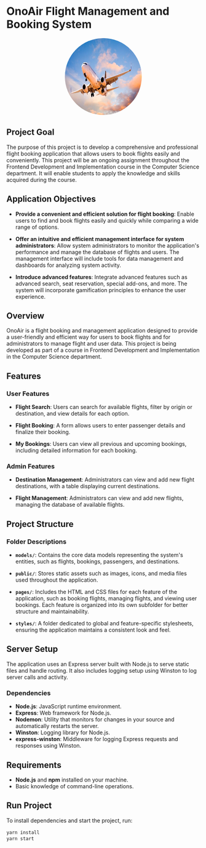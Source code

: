 # OnoAir Flight Management and Booking System

<p align="center">
  <img src="public/plane.webp" alt="OnoAir" style="border-radius: 50%; width: 200px; height: 200px;">
</p>

## Project Goal

The purpose of this project is to develop a comprehensive and professional flight booking application that allows users to book flights easily and conveniently. This project will be an ongoing assignment throughout the Frontend Development and Implementation course in the Computer Science department. It will enable students to apply the knowledge and skills acquired during the course.

## Application Objectives

- **Provide a convenient and efficient solution for flight booking**: Enable users to find and book flights easily and quickly while comparing a wide range of options.

- **Offer an intuitive and efficient management interface for system administrators**: Allow system administrators to monitor the application's performance and manage the database of flights and users. The management interface will include tools for data management and dashboards for analyzing system activity.

- **Introduce advanced features**: Integrate advanced features such as advanced search, seat reservation, special add-ons, and more. The system will incorporate gamification principles to enhance the user experience.

## Overview

OnoAir is a flight booking and management application designed to provide a user-friendly and efficient way for users to book flights and for administrators to manage flight and user data. This project is being developed as part of a course in Frontend Development and Implementation in the Computer Science department.

## Features

### User Features

- **Flight Search**: Users can search for available flights, filter by origin or destination, and view details for each option.

- **Flight Booking**: A form allows users to enter passenger details and finalize their booking.

- **My Bookings**: Users can view all previous and upcoming bookings, including detailed information for each booking.

### Admin Features

- **Destination Management**: Administrators can view and add new flight destinations, with a table displaying current destinations.

- **Flight Management**: Administrators can view and add new flights, managing the database of available flights.

## Project Structure

### Folder Descriptions

- **`models/`**: Contains the core data models representing the system's entities, such as flights, bookings, passengers, and destinations.

- **`public/`**: Stores static assets such as images, icons, and media files used throughout the application.

- **`pages/`**: Includes the HTML and CSS files for each feature of the application, such as booking flights, managing flights, and viewing user bookings. Each feature is organized into its own subfolder for better structure and maintainability.

- **`styles/`**: A folder dedicated to global and feature-specific stylesheets, ensuring the application maintains a consistent look and feel.

## Server Setup

The application uses an Express server built with Node.js to serve static files and handle routing. It also includes logging setup using Winston to log server calls and activity.

### Dependencies

- **Node.js**: JavaScript runtime environment.
- **Express**: Web framework for Node.js.
- **Nodemon**: Utility that monitors for changes in your source and automatically restarts the server.
- **Winston**: Logging library for Node.js.
- **express-winston**: Middleware for logging Express requests and responses using Winston.

## Requirements

- **Node.js** and **npm** installed on your machine.
- Basic knowledge of command-line operations.

## Run Project

To install dependencies  and start the project, run:

```shell
yarn install
yarn start
```
